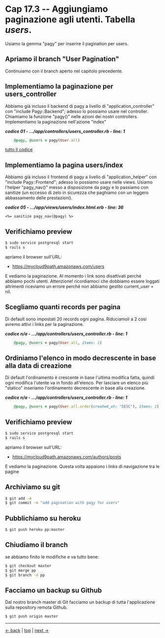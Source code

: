# <a name="top"></a> Cap 17.3 -- Aggiungiamo paginazione agli utenti. Tabella *users*.

Usiamo la gemma "pagy" per inserire il pagination per users.



## Apriamo il branch "User Pagination"

Continuiamo con il branch aperto nel capitolo precedente.



## Implementiamo la paginazione per users_controller

Abbiamo già incluso il backend di pagy a livello di "application_controller" con "include Pagy::Backend"; adesso lo possiamo usare nel controller.
Chiamiamo la funzione "pagy()" nelle azioni dei nostri controllers. Implementiamo la paginazione nell'azione "index"

***codice 01 - .../app/controllers/users_controller.rb - line: 1***

```ruby
    @pagy, @users = pagy(User.all)
```

[tutto il codice](#01-17-03_01all)



## Implementiamo la pagina users/index

Abbiamo già incluso il frontend di pagy a livello di "application_helper" con "include Pagy::Frontend"; adesso lo possiamo usare nelle views.
Usiamo l'helper "pagy_nav()" messo a disposizione da pagy e lo passiamo con sanitize (un eccesso di zelo in sicurezza che paghiamo con un leggero abbassamento delle prestazioni).

***codice 05 - .../app/views/users/index.html.erb - line: 36***

```html-erb
<%= sanitize pagy_nav(@pagy) %>
```



## Verifichiamo preview

```bash
$ sudo service postgresql start
$ rails s
```

apriamo il browser sull'URL:

- https://mycloud9path.amazonaws.com/users

E vediamo la paginazione. Al momento i link sono disattivati perché abbiamo pochi utenti.
Attenzione! ricordiamoci che dobbiamo essere loggati altrimenti riceviamo un errore perché non abbiamo gestito current_user = nil.



## Scegliamo quanti records per pagina

Di default sono impostati 20 records ogni pagina. Riduciamoli a 2 così avremo attivi i links per la paginazione.

***codice n/a - .../app/controllers/users_controller.rb - line: 1***

```ruby
    @pagy, @users = pagy(User.all, items: 2)
```



## Ordiniamo l'elenco in modo decrescente in base alla data di creazione

Di default l'ordinamento è crescente in base l'ultima modifica fatta, quindi ogni modifica l'utente va in fondo all'elenco. Per lasciare un elenco più "statico" inseriamo l'ordinamento decrescente in base alla creazione.

***codice n/a - .../app/controllers/users_controller.rb - line: 1***

```ruby
    @pagy, @users = pagy(User.all.order(created_at: "DESC"), items: 2)
```



## Verifichiamo preview

```bash
$ sudo service postgresql start
$ rails s
```

apriamo il browser sull'URL:

- https://mycloud9path.amazonaws.com/authors/posts

E vediamo la paginazione. Questa volta appaiono i links di navigazione tra le pagine



## Archiviamo su git

```bash
$ git add -A
$ git commit -m "add pagination with pagy for users"
```



## Pubblichiamo su heroku

```bash
$ git push heroku pp:master
```



## Chiudiamo il branch

se abbiamo finito le modifiche e va tutto bene:

```bash
$ git checkout master
$ git merge pp
$ git branch -d pp
```



## Facciamo un backup su Github

Dal nostro branch master di Git facciamo un backup di tutta l'applicazione sulla repository remota Github.

```bash
$ git push origin master
```



---

[<- back](https://github.com/flaviobordonidev/leanpubabrandnewcms/blob/master/01-base/09-manage_users/03-browser_tab_title_users-it.md)
 | [top](#top) |
[next ->](https://github.com/flaviobordonidev/leanpubabrandnewcms/blob/master/01-base/10-users_i18n/02-users_form_i18n-it.md)
